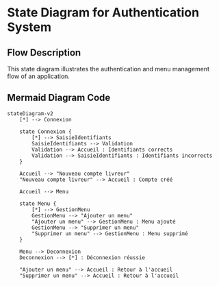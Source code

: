 # State Diagram for Authentication System

## Flow Description
This state diagram illustrates the authentication and menu management flow of an application.

## Mermaid Diagram Code

```mermaid
stateDiagram-v2
    [*] --> Connexion

    state Connexion {
        [*] --> SaisieIdentifiants
        SaisieIdentifiants --> Validation
        Validation --> Accueil : Identifiants corrects
        Validation --> SaisieIdentifiants : Identifiants incorrects
    }

    Accueil --> "Nouveau compte livreur"
    "Nouveau compte livreur" --> Accueil : Compte créé

    Accueil --> Menu

    state Menu {
        [*] --> GestionMenu
        GestionMenu --> "Ajouter un menu"
        "Ajouter un menu" --> GestionMenu : Menu ajouté
        GestionMenu --> "Supprimer un menu"
        "Supprimer un menu" --> GestionMenu : Menu supprimé
    }

    Menu --> Deconnexion
    Deconnexion --> [*] : Déconnexion réussie

    "Ajouter un menu" --> Accueil : Retour à l'accueil
    "Supprimer un menu" --> Accueil : Retour à l'accueil
